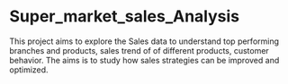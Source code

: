 # Super_market_sales_Analysis
This project aims to explore the Sales data to understand top performing branches and products, sales trend of of different products, customer behavior. The aims is to study how sales strategies can be improved and optimized.
